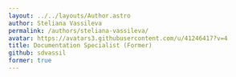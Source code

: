 ```yaml
---
layout: ../../layouts/Author.astro
author: Steliana Vassileva
permalink: /authors/steliana-vassileva/
avatar: https://avatars3.githubusercontent.com/u/41246417?v=4
title: Documentation Specialist (Former)
github: sdvassil
former: true
---
```

